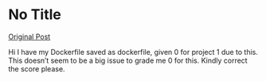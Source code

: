 # No Title

[Original Post](https://discourse.onlinedegree.iitm.ac.in/t/171141/363)

<p>Hi I have my Dockerfile saved as dockerfile, given 0 for project 1 due to this. This doesn’t seem to be a big issue to grade me 0 for this. Kindly correct the score please.</p>